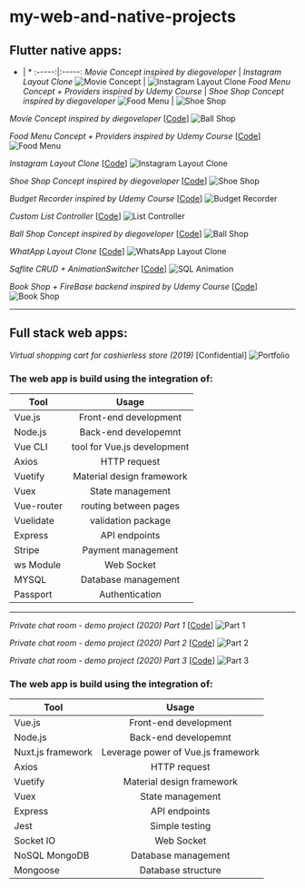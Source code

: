 # my-web-and-native-projects
<!-- ## Some projects I have completed in the past. -->

## **Flutter native apps:**

* | *
:-----:|:-----:
*Movie Concept inspired by diegoveloper*  | *Instagram Layout Clone*
![Movie Concept](assets/movie_concept.gif) | ![Instagram Layout Clone](assets/instagram_layout_clone.gif)
*Food Menu Concept + Providers inspired by Udemy Course*  | *Shoe Shop Concept inspired by diegoveloper*
![Food Menu](assets/food_menu.gif) | ![Shoe Shop](assets/shoe_shop.gif)



*Movie Concept inspired by diegoveloper* [[Code](experiment/lib/movie_concept)]
![Ball Shop](assets/movie_concept.gif)

*Food Menu Concept + Providers inspired by Udemy Course* [[Code](food_menu)]
![Food Menu](assets/food_menu.gif)

*Instagram Layout Clone* [[Code](experiment/lib/instagram_clone)]
![Instagram Layout Clone](assets/instagram_layout_clone.gif)

*Shoe Shop Concept inspired by diegoveloper* [[Code](experiment/lib/shoe_shop)]
![Shoe Shop](assets/shoe_shop.gif)

*Budget Recorder inspired by Udemy Course* [[Code](expense_recorder)]
![Budget Recorder](assets/budget_record.gif)

*Custom List Controller* [[Code](experiment/lib/list_controller)]
![List Controller](assets/list_controller.gif)

*Ball Shop Concept inspired by diegoveloper* [[Code](experiment/lib/ball_shop)]
![Ball Shop](assets/ball_shop.gif)

*WhatApp Layout Clone* [[Code](experiment/lib/whatsapp_clone)]
![WhatsApp Layout Clone](assets/whatsapp_layout_clone.gif)

*Sqflite CRUD + AnimationSwitcher* [[Code](experiment/lib/sqflite_crud)]
![SQL Animation](assets/sql_animation.gif)

*Book Shop + FireBase backend inspired by Udemy Course* [[Code](shop_concept)]
![Book Shop](assets/book_shop.gif)

---

## **Full stack web apps:**
*Virtual shopping cart for cashierless store (2019)* [Confidential]
![Portfolio](assets/Portfolio.png)

### The web app is build using the integration of:
Tool | Usage
------|:-----:
Vue.js | Front-end development
Node.js | Back-end developemnt
Vue CLI | tool for Vue.js development
Axios | HTTP request
Vuetify | Material design framework
Vuex | State management
Vue-router | routing between pages
Vuelidate | validation package
Express | API endpoints
Stripe | Payment management
ws Module | Web Socket
MYSQL | Database management
Passport | Authentication

 *** 

*Private chat room - demo project (2020) Part 1* [[Code](trySocket)]
![Part 1](assets/part1.gif)

*Private chat room - demo project (2020) Part 2* [[Code](trySocket)]
![Part 2](assets/part2.gif)

*Private chat room - demo project (2020) Part 3* [[Code](trySocket)]
![Part 3](assets/part3.gif)

### The web app is build using the integration of:
Tool | Usage
------|:-----:
Vue.js | Front-end development
Node.js | Back-end developemnt
Nuxt.js framework | Leverage power of Vue.js framework
Axios | HTTP request
Vuetify | Material design framework
Vuex | State management
Express | API endpoints
Jest | Simple testing
Socket IO | Web Socket
NoSQL MongoDB | Database management
Mongoose | Database structure